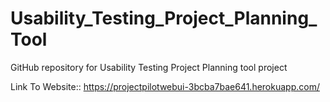 # Usability_Testing_Project_Planning_Tool
GitHub repository for Usability Testing Project Planning tool project


Link To Website:: https://projectpilotwebui-3bcba7bae641.herokuapp.com/ 
